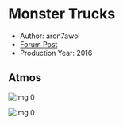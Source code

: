 # Monster Trucks

* Author: aron7awol
* [Forum Post](https://www.avsforum.com/threads/bass-eq-for-filtered-movies.2995212/post-57508200)
* Production Year: 2016

## Atmos

![img 0](https://i.imgur.com/YyfSqMM.jpg)

![img 0](https://i.imgur.com/8Gqysbh.jpg)

